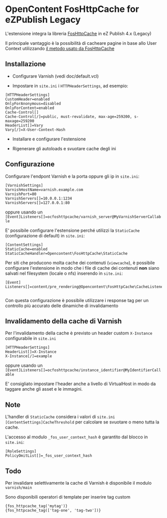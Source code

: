 # OpenContent FosHttpCache for eZPublish Legacy

L'estensione integra la libreria [FosHttpCache](https://foshttpcache.readthedocs.io/en/latest/index.html) in eZ Publish 4.x (Legacy)

Il principale vantaggio è la possibilità di cacheare pagine in base allo User Context utilizzando [il metodo
usato da FosHttpCache](https://foshttpcache.readthedocs.io/en/latest/user-context.html)

## Installazione

 - Configurare Varnish (vedi doc/default.vcl)
 
 - Impostare in `site.ini` i `HTTPHeaderSettings`, ad esempio:
 ``` 
 [HTTPHeaderSettings]
 CustomHeader=enabled
 OnlyForAnonymous=disabled
 OnlyForContent=enabled
 Cache-Control[]
 Cache-Control[/]=public, must-revalidate, max-age=259200, s-maxage=259200
 HeaderList[]=Vary
 Vary[/]=X-User-Context-Hash
 ```
 
 - Installare e configurare l'estensione
 
 - Rigenerare gli autoloads e svuotare cache degli ini
 

## Configurazione

Configurare l'endpont Varnish e la porta oppure gli ip in `site.ini`:
``` 
[VarnishSettings]
VarnishHostName=varnish.example.com
VarnishPort=80
VarnishServers[]=10.0.0.1:1234
VarnishServers[]=127.0.0.1:80
```
oppure usando un `[Event]Listeners[]=ocfoshttpcache/varnish_server@MyVarnishServerCallable`


E' possibile configurare l'estensione perché utilizzi la `StaticCache` (configurazione di default) in `site.ini`:

```
[ContentSettings]
StaticCache=enabled
StaticCacheHandler=Opencontent\FosHttpCache\StaticCache
``` 
 
Per siti che producono molta cache dei contenuti (`viewcache`), è possibile configurare l'estensione in modo
che i file di cache dei contenuti **non** siano salvati nel filesystem (locale o nfs) inserendo in `site.ini`:

```
[Event]
Listeners[]=content/pre_rendering@Opencontent\FosHttpCache\CacheListener::onContentPreRendering
 
```

Con questa configurazione è possibile utilizzare i response tag per un controllo più accurato delle dinamiche di invalidamento  


## Invalidamento della cache di Varnish

Per l'invalidamento della cache è previsto un header custom `X-Instance` configurabile in `site.ini`
```
[HTTPHeaderSettings]
HeaderList[]=X-Instance
X-Instance[/]=example
```
oppure usando un `[Event]Listeners[]=ocfoshttpcache/instance_identifier@MyIdentifierCallable`

E' consigliato impostare l'header anche a livello di VirtualHost in modo da taggare anche gli asset e le immagini.
 
## Note

L'handler di `StaticCache` considera i valori di `site.ini [ContentSettings]CacheThreshold` per calcolare se svuotare o meno tutta la cache.

L'accesso al modulo `_fos_user_context_hash` è garantito dal blocco in `site.ini`:
```
[RoleSettings]
PolicyOmitList[]=_fos_user_context_hash 
```

## Todo

Per invalidare selettivamente la cache di Varnish è disponibile il modulo `varnish/main`

Sono disponibili operatori di template per inserire tag custom 
```
{fos_httpcache_tag('mytag')}
{fos_httpcache_tag(['tag-one', 'tag-two'])} 
```